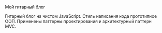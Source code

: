 Мой гитарный блог

Гитарный блог на чистом JavaScript. Стиль написания кода прототипное ООП. Применены паттерны проектирования и архитектурный паттерн MVC.